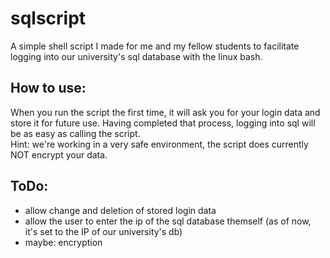 # sqlscript

A simple shell script I made for me and my fellow students to facilitate logging into our university's sql database with the linux bash.

## How to use:
When you run the script the first time, it will ask you for your login data and store it for future use. Having completed that process, logging into sql will be as easy as calling the script.  
Hint: we're working in a very safe environment, the script does currently NOT encrypt your data.

## ToDo:
  * allow change and deletion of stored login data
  * allow the user to enter the ip of the sql database themself (as of now, it's set to the IP of our university's db)
  * maybe: encryption
